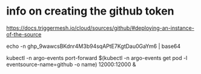 # info on creating the github token
https://docs.triggermesh.io/cloud/sources/github/#deploying-an-instance-of-the-source

echo -n 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 | base64

kubectl -n argo-events port-forward $(kubectl -n argo-events get pod -l eventsource-name=github -o name) 12000:12000 &